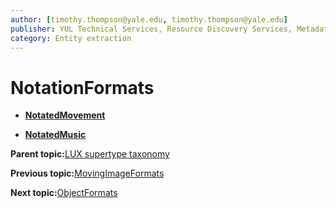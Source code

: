 ```yaml
---
author: [timothy.thompson@yale.edu, timothy.thompson@yale.edu]
publisher: YUL Technical Services, Resource Discovery Services, Metadata Services Unit
category: Entity extraction
---
```


# NotationFormats

-   **[NotatedMovement](../../concepts/supertypes/notatedmovement.md)**  

-   **[NotatedMusic](../../concepts/supertypes/notatedmusic.md)**  


**Parent topic:**[LUX supertype taxonomy](../../concepts/supertypes/supertypes.md)

**Previous topic:**[MovingImageFormats](../../concepts/supertypes/movingimageformats.md)

**Next topic:**[ObjectFormats](../../concepts/supertypes/objectformats.md)

